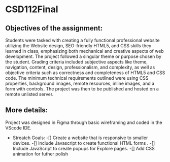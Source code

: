 # CSD112Final

## Objectives of the assignment:
Students were tasked with creating a fully functional professional website utilizing the Website design, SEO-friendly HTML5, and CSS skills they learned in class, emphasizing both mechanical and creative aspects of web development. The project followed a singular theme or purpose chosen by the student. Grading criteria included subjective aspects like theme, navigation, content, design, professionalism, and complexity, as well as objective criteria such as correctness and completeness of HTML5 and CSS code. The minimum technical requirements outlined were using CSS properties, background images, remote resources, inline images, and a form with controls. The project was then to be published and hosted on a remote unlisted server.

## More details:
Project was designed in Figma through basic wireframing and coded in the VScode IDE.

- Streatch Goals: 
    -[] Create a website that is responsive to smaller devices.
    -[] Include Javascript to create functional HTML forms .
    -[] Include JavaScript to create popups for Explore pages.
    -[] Add CSS animation for futher polish
